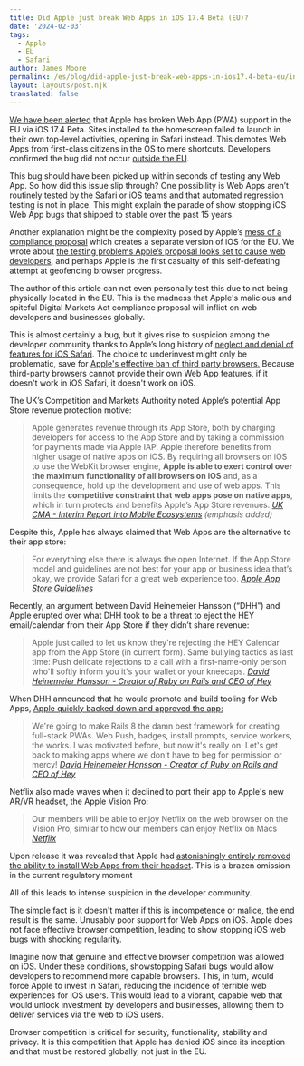 ```yaml
---
title: Did Apple just break Web Apps in iOS 17.4 Beta (EU)?
date: '2024-02-03'
tags:
  - Apple
  - EU
  - Safari
author: James Moore
permalink: /es/blog/did-apple-just-break-web-apps-in-ios17.4-beta-eu/index.html
layout: layouts/post.njk
translated: false
---
```


[We have been alerted](https://twitter.com/mysk_co/status/1753402489049616427) that Apple has broken Web App (PWA) support in the EU via iOS 17.4 Beta. Sites installed to the homescreen failed to launch in their own top-level activities, opening in Safari instead. This demotes Web Apps from first-class citizens in the OS to mere shortcuts. Developers confirmed the bug did not occur [outside the EU](https://twitter.com/mysk_co/status/1753402489049616427).

This bug should have been picked up within seconds of testing any Web App. So how did this issue slip through? One possibility is Web Apps aren’t routinely tested by the Safari or iOS teams and that automated regression testing is not in place. This might explain the parade of show stopping iOS Web App bugs that shipped to stable over the past 15 years. 

Another explanation might be the complexity posed by Apple’s  [mess of a compliance proposal](/blog/owa-review-apple-dma-compliance-for-web/) which creates a separate version of iOS for the EU. We wrote about [the testing problems Apple’s proposal looks set to cause web developers](/blog/developers-react-apple-eu-dma-compliance/), and perhaps Apple is the first casualty of this self-defeating attempt at geofencing browser progress. 

The author of this article can not even personally test this due to not being physically located in the EU. This is the madness that Apple's malicious and spiteful Digital Markets Act compliance proposal will inflict on web developers and businesses globally.

This is almost certainly a bug, but it gives rise to suspicion among the developer community thanks to Apple’s long history of [neglect and denial of features for iOS Safari](/walled-gardens-report/#safari-lags-behind-and-is-missing-key-features). The choice to underinvest might only be problematic, save for [Apple's effective ban of third party browsers.](/walled-gardens-report/#apple-has-effectively-banned-all-third-party-browsers) Because third-party browsers cannot provide their own Web App features, if it doesn't work in iOS Safari, it doesn't work on iOS.

The UK’s Competition and Markets Authority noted Apple’s potential App Store revenue protection motive:

> Apple generates revenue through its App Store, both by charging developers for access to the App Store and by taking a commission for payments made via Apple IAP. Apple therefore benefits from higher usage of native apps on iOS. By requiring all browsers on iOS to use the WebKit browser engine, **Apple is able to exert control over the maximum functionality of all browsers on iOS** and, as a consequence, hold up the development and use of web apps. This limits the **competitive constraint that web apps pose on native apps**, which in turn protects and benefits Apple’s App Store revenues.
> <cite>[UK CMA - Interim Report into Mobile Ecosystems](https://www.gov.uk/government/publications/mobile-ecosystems-market-study-interim-report)
(emphasis added)</cite>

Despite this, Apple has always claimed that Web Apps are the alternative to their app store:

> For everything else there is always the open Internet. If the App Store model and guidelines are not best for your app or business idea that’s okay, we provide Safari for a great web experience too.
><cite>[Apple App Store Guidelines](https://developer.apple.com/app-store/review/guidelines/)</cite>

Recently, an argument between David Heinemeier Hansson (“DHH”) and Apple erupted over what DHH took to be a threat to eject the HEY email/calendar from their App Store if they didn’t share revenue:

> Apple just called to let us know they're rejecting the HEY Calendar app from the App Store (in current form). Same bullying tactics as last time: Push delicate rejections to a call with a first-name-only person who'll softly inform you it's your wallet or your kneecaps.
><cite>[David Heinemeier Hansson - Creator of Ruby on Rails and CEO of Hey](https://twitter.com/dhh/status/1743341929675493806)</cite>

When DHH announced that he would promote and build tooling for Web Apps, [Apple quickly backed down and approved the app:](https://twitter.com/dhh/status/1744745276932604413)

> We're going to make Rails 8 the damn best framework for creating full-stack PWAs. Web Push, badges, install prompts, service workers, the works. I was motivated before, but now it's really on. Let's get back to making apps where we don't have to beg for permission or mercy!
><cite>[David Heinemeier Hansson - Creator of Ruby on Rails and CEO of Hey](https://twitter.com/dhh/status/1743664413964374505)</cite>

Netflix also made waves when it declined to port their app to Apple's new AR/VR headset, the Apple Vision Pro:

> Our members will be able to enjoy Netflix on the web browser on the Vision Pro, similar to how our members can enjoy Netflix on Macs
><cite>[Netflix](https://variety.com/2024/digital/news/apples-vision-pro-netflix-youtube-spotify-1235877784/)</cite>


Upon release it was revealed that Apple had [astonishingly entirely removed the ability to install Web Apps from their headset](https://twitter.com/SteveMoser/status/1749438049300124008). This is a brazen omission in the current regulatory moment

All of this leads to intense suspicion in the developer community.

The simple fact is it doesn't matter if this is incompetence or malice, the end result is the same. Unusably poor support for Web Apps on iOS. Apple does not face effective browser competition, leading to show stopping iOS web bugs with shocking regularity. 

Imagine now that genuine and effective browser competition was allowed on iOS. 
Under these conditions, showstopping Safari bugs would allow developers to recommend more capable browsers. This, in turn, would force Apple to invest in Safari, reducing the incidence of terrible web experiences for iOS users. This would lead to a vibrant, capable web that would unlock investment by developers and businesses, allowing them to deliver services via the web to iOS users.

Browser competition is critical for security, functionality, stability and privacy. It is this competition that Apple has denied iOS since its inception and that must be restored globally, not just in the EU.
